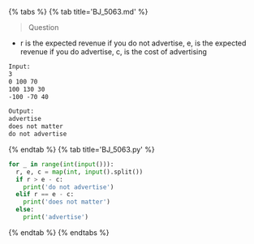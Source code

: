 {% tabs %}
{% tab title='BJ_5063.md' %}

> Question

* r is the expected revenue if you do not advertise, e, is the expected revenue if you do advertise, c, is the cost of advertising

```txt
Input:
3
0 100 70
100 130 30
-100 -70 40

Output:
advertise
does not matter
do not advertise
```

{% endtab %}
{% tab title='BJ_5063.py' %}

```py
for _ in range(int(input())):
  r, e, c = map(int, input().split())
  if r > e - c:
    print('do not advertise')
  elif r == e - c:
    print('does not matter')
  else:
    print('advertise')
```

{% endtab %}
{% endtabs %}
